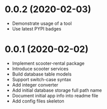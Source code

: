 0.0.2 (2020-02-03)
========
- Demonstrate usage of a tool
- Use latest PYPI badges

0.0.1 (2020-02-02)
========
- Implement scooter-rental package
- Introduce scooter services
- Build database table models
- Support switch-case syntax
- Add integer converter
- Add initial database storage full path name
- Document initial app info into readme file
- Add config files skeleton
